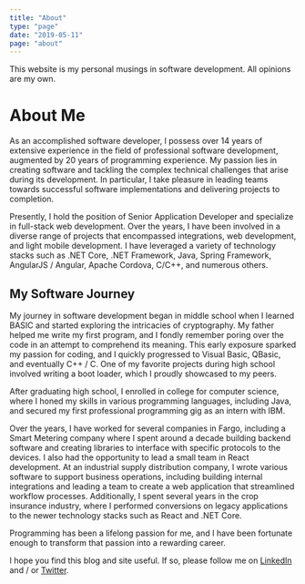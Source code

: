 ```yaml
---
title: "About"
type: "page"
date: "2019-05-11"
page: "about"
---
```


This website is my personal musings in software development. All opinions are my own.

# About Me
As an accomplished software developer, I possess over 14 years of extensive experience in the field of professional software development, augmented by 20 years of programming experience. My passion lies in creating software and tackling the complex technical challenges that arise during its development. In particular, I take pleasure in leading teams towards successful software implementations and delivering projects to completion.

Presently, I hold the position of Senior Application Developer and specialize in full-stack web development. Over the years, I have been involved in a diverse range of projects that encompassed integrations, web development, and light mobile development. I have leveraged a variety of technology stacks such as .NET Core, .NET Framework, Java, Spring Framework, AngularJS / Angular, Apache Cordova, C/C++, and numerous others.

## My Software Journey
My journey in software development began in middle school when I learned BASIC and started exploring the intricacies of cryptography. My father helped me write my first program, and I fondly remember poring over the code in an attempt to comprehend its meaning. This early exposure sparked my passion for coding, and I quickly progressed to Visual Basic, QBasic, and eventually C++ / C. One of my favorite projects during high school involved writing a boot loader, which I proudly showcased to my peers.

After graduating high school, I enrolled in college for computer science, where I honed my skills in various programming languages, including Java, and secured my first professional programming gig as an intern with IBM.

Over the years, I have worked for several companies in Fargo, including a Smart Metering company where I spent around a decade building backend software and creating libraries to interface with specific protocols to the devices. I also had the opportunity to lead a small team in React development. At an industrial supply distribution company, I wrote various software to support business operations, including building internal integrations and leading a team to create a web application that streamlined workflow processes. Additionally, I spent several years in the crop insurance industry, where I performed conversions on legacy applications to the newer technology stacks such as React and .NET Core.

Programming has been a lifelong passion for me, and I have been fortunate enough to transform that passion into a rewarding career.

I hope you find this blog and site useful. If so, please follow me on [LinkedIn](https://www.linkedin.com/in/jhonl/) and / or [Twitter](https://twitter.com/honlsoft).
